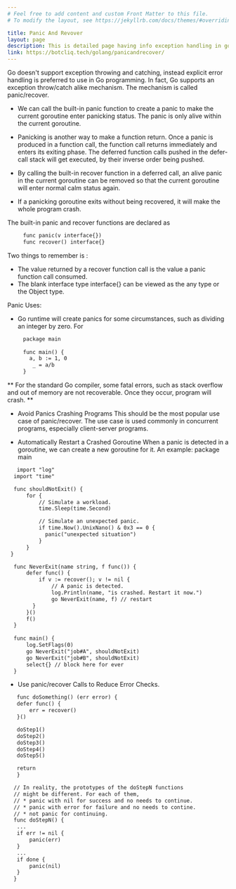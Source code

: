 ```yaml
---
# Feel free to add content and custom Front Matter to this file.
# To modify the layout, see https://jekyllrb.com/docs/themes/#overriding-theme-defaults

title: Panic And Revover
layout: page
description: This is detailed page having info exception handling in golang.
link: https://botcliq.tech/golang/panicandrecover/
---
```


Go doesn't support exception throwing and catching, instead explicit error handling is preferred to use in Go programming. In fact, Go supports an exception throw/catch alike mechanism. The mechanism is called panic/recover.

 * We can call the built-in panic function to create a panic to make the current goroutine enter panicking status. The panic is only alive within the current goroutine.

 * Panicking is another way to make a function return. Once a panic is produced in a function call, the function call returns immediately and enters its exiting phase. The   deferred function calls pushed in the defer-call stack will get executed, by their inverse order being pushed.

 * By calling the built-in recover function in a deferred call, an alive panic in the current goroutine can be removed so that the current goroutine will enter normal calm status again.

 * If a panicking goroutine exits without being recovered, it will make the whole program crash.

The built-in panic and recover functions are declared as

```txt
     func panic(v interface{}) 
     func recover() interface{} 
```
  
Two things to remember is :
  * The value returned by a recover function call is the value a panic function call consumed.
  * The  blank interface type interface{} can be viewed as the any type or the Object type.
  
Panic Uses:
 * Go runtime will create panics for some circumstances, such as dividing an integer by zero. For
```txt
     package main
    
     func main() {
       a, b := 1, 0
    	_ = a/b
     }
```
    
 ** For the standard Go compiler, some fatal errors, such as stack overflow and out of memory are not recoverable. Once they occur, program will crash. **
 
 * Avoid Panics Crashing Programs
  This should be the most popular use case of panic/recover. The use case is used commonly in concurrent programs, especially client-server programs.
 
 * Automatically Restart a Crashed Goroutine
   When a panic is detected in a goroutine, we can create a new goroutine for it. An example:
   package main

```txt
   import "log"
  import "time"

  func shouldNotExit() {
	  for {
		  // Simulate a workload.
		  time.Sleep(time.Second)

		  // Simulate an unexpected panic.
		  if time.Now().UnixNano() & 0x3 == 0 {
			panic("unexpected situation")
		  }
	  }
 }

  func NeverExit(name string, f func()) {
	  defer func() {
		  if v := recover(); v != nil {
			  // A panic is detected.
			  log.Println(name, "is crashed. Restart it now.")
			  go NeverExit(name, f) // restart
	  	}
	  }()
	  f()
  }
  
  func main() {
	  log.SetFlags(0)
	  go NeverExit("job#A", shouldNotExit)
	  go NeverExit("job#B", shouldNotExit)
	  select{} // block here for ever
  }
```
 * Use panic/recover Calls to Reduce Error Checks.
 ```txt
    func doSomething() (err error) {
	defer func() {
		err = recover()
	}()

	doStep1()
	doStep2()
	doStep3()
	doStep4()
	doStep5()

	return
    }
 
   // In reality, the prototypes of the doStepN functions
   // might be different. For each of them,
   // * panic with nil for success and no needs to continue.
   // * panic with error for failure and no needs to contine.
   // * not panic for continuing.
   func doStepN() {
	...
	if err != nil {
		panic(err)
	}
	...
	if done {
		panic(nil)
	}
   }
```


  
